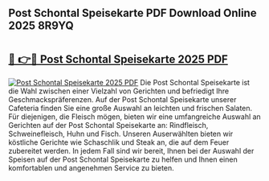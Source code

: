 ## Post Schontal Speisekarte PDF Download Online 2025 8R9YQ

# <h2><a href="http://gcci5lc.nevu.top/?p=Post+Schontal+Speisekarte">🔗 👉🔴 Post Schontal Speisekarte 2025 PDF</a></h2>

[![Post Schontal Speisekarte 2025 PDF](https://i.imgur.com/dBaPXMq.png)](http://gcci5lc.nevu.top/?p=Post+Schontal+Speisekarte)
Die Post Schontal Speisekarte ist die Wahl zwischen einer Vielzahl von Gerichten und befriedigt Ihre Geschmackspräferenzen. Auf der Post Schontal Speisekarte unserer Cafeteria finden Sie eine große Auswahl an leichten und frischen Salaten. Für diejenigen, die Fleisch mögen, bieten wir eine umfangreiche Auswahl an Gerichten auf der Post Schontal Speisekarte an: Rindfleisch, Schweinefleisch, Huhn und Fisch. Unseren Auserwählten bieten wir köstliche Gerichte wie Schaschlik und Steak an, die auf dem Feuer zubereitet werden. In jedem Fall sind wir bereit, Ihnen bei der Auswahl der Speisen auf der Post Schontal Speisekarte zu helfen und Ihnen einen komfortablen und angenehmen Service zu bieten.

